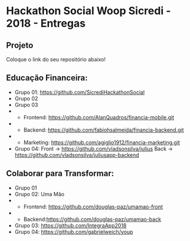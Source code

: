 # Hackathon Social Woop Sicredi - 2018 - Entregas

## Projeto

Coloque o link do seu repositório abaixo!

## Educação Financeira:

- Grupo 01: https://github.com/SicrediHackathonSocial
- Grupo 02
- Grupo 03
- - Frontend: https://github.com/AlanQuadros/financia-mobile.git
- - Backend: https://github.com/fabiohsalmeida/financia-backend.git
- - Marketing: https://github.com/agiglio1912/financia-marketing.git
- Grupo 04: 
      Front -> https://github.com/vladsonsilva/julius
      Back ->  https://github.com/vladsonsilva/juliusapp-backend


## Colaborar para Transformar:

- Grupo 01
- Grupo 02: Uma Mão
- - Frontend: https://github.com/douglas-paz/umamao-front
- - Backend:https://github.com/douglas-paz/umamao-back
- Grupo 03: https://github.com/IntegraApp2018
- Grupo 04: https://github.com/gabrielweich/youp
